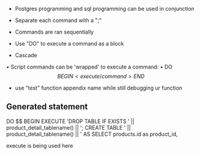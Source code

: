 * Postgres programming and sql programming can be used in conjunction
* Separate each command with a ";"
* Commands are ran sequentially

* Use "DO" to execute a command as a block

* Cascade

• Script commands can be 'wrapped' to execute a
command:
• DO $$ BEGIN
<execute/command>
END $$

* use "test" function appendix name while still debugging ur function

## Generated statement
DO $$ BEGIN
    EXECUTE 'DROP TABLE IF EXISTS ' || product_detail_tablename() ||
    '; CREATE TABLE ' || product_detail_tablename() || ' AS
    SELECT products.id as product_id,

execute is being used here 
